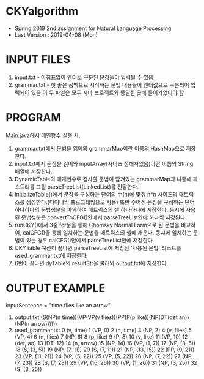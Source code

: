 # CKYalgorithm
- Spring 2019 2nd assignment for Natural Language Processing
- Last Version : 2019-04-08 (Mon)

# INPUT FILES
1. input.txt - 마침표없이 엔터로 구분된 문장들이 입력될 수 있음
2. grammar.txt - 첫 줄은 공백으로 시작하는 문법 내용들이 엔터값으로 구분되어 입력되어 있음
이 두 파일은 모두 자바 프로젝트와 동일한 곳에 들어가있어야 함

# PROGRAM
Main.java에서 메인함수 실행 시,
1. grammar.txt에서 문법을 읽어와 grammarMap이란 이름의 HashMap으로 저장한다.
2. input.txt에서 문장을 읽어와 inputArray(사이즈 정해져있음)이란 이름의 String 배열에 저장한다.
3. DynamicTable의 매개변수로 검사할 문법이 담겨있는 grammarMap과 나중에 파스트리를 그릴 parseTreeList(LinkedList)를 전달한다.
4. initializeTable()에서 문장을 구성하는 단어의 수(n)에 맞춰 n*n 사이즈의 매트릭스를 생성한다.(다이나믹 프로그래밍으로 사용)
   또한 주어진 문장을 구성하는 단어 하나하나의 문법성분을 파악하여 매트릭스의 셀 하나하나에 저장한다.
   동시에 사용된 문법성분은 convertToCFG()안에서 parseTreeList안에 하나씩 저장된다.
5. runCKY()에서 3중 for문을 통해 Chomsky Normal Form으로 된 문법을 비교하여, calCFG()을 통해 일치하는 문법을 매트릭스의 셀에 채운다.
   동시에 일치하는 문법이 있는 경우 calCFG()안에서 parseTreeList안에 저장한다.
6. CKY table 계산이 끝나면 parseTreeList에 저장된 '사용된 문법' 리스트를 used_grammar.txt에 저장한다.
7. 6번이 끝나면 dyTable의 resultStr을 불러와 output.txt에 저장한다.

# OUTPUT EXAMPLE
InputSentence = "time flies like an arrow"
1. output.txt
(S(NP(n time))(VP(VP(v flies))(PP(P(p like))(NP(DT(det an))(NP(n arrow))))))
2. used_grammar.txt
0 (v, time)
1 (VP, 0)
2 (n, time)
3 (NP, 2)
4 (v, flies)
5 (VP, 4)
6 (n, flies)
7 (NP, 6)
8 (p, like)
9 (P, 8)
10 (v, like)
11 (VP, 10)
12 (det, an)
13 (DT, 12)
14 (n, arrow)
15 (NP, 14)
16 (VP, (1, 7))
17 (NP, (3, 5))
18 (S, (3, 5))
19 (NP, (7, 11))
20 (S, (7, 11))
21 (NP, (13, 15))
22 (PP, (9, 21))
23 (VP, (11, 21))
24 (VP, (5, 22))
25 (VP, (5, 22))
26 (NP, (7, 22))
27 (NP, (7, 23))
28 (S, (7, 23))
29 (VP, (16, 26))
30 (VP, (1, 26))
31 (NP, (3, 25))
32 (S, (3, 25))


